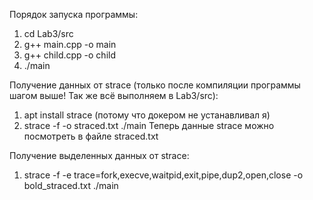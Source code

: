 Порядок запуска программы:
1. cd Lab3/src
2. g++ main.cpp -o main
3. g++ child.cpp -o child
4. ./main

Получение данных от strace (только после компиляции программы шагом выше! Так же всё выполняем в Lab3/src):
1. apt install strace (потому что докером не устанавливал я)
2. strace -f -o straced.txt ./main
Теперь данные strace можно посмотреть в файле straced.txt

Получение выделенных данных от strace:
1. strace -f -e trace=fork,execve,waitpid,exit,pipe,dup2,open,close -o bold_straced.txt ./main
